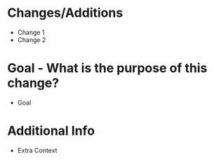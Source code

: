 # Changes/Additions
- Change 1
- Change 2

# Goal - What is the purpose of this change?
- Goal

# Additional Info
- Extra Context